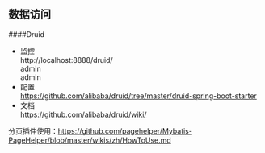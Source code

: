 ## 数据访问

####Druid
- 监控  
http://localhost:8888/druid/  
admin  
admin
- 配置    
https://github.com/alibaba/druid/tree/master/druid-spring-boot-starter
- 文档  
https://github.com/alibaba/druid/wiki/

分页插件使用：https://github.com/pagehelper/Mybatis-PageHelper/blob/master/wikis/zh/HowToUse.md


